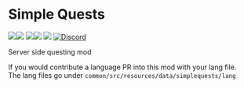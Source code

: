 # Simple Quests
[![](http://cf.way2muchnoise.eu/full_580853_Fabric_%20.svg)![](http://cf.way2muchnoise.eu/versions/580853.svg)](https://www.curseforge.com/minecraft/mc-mods/simple-quests) 
[![](http://cf.way2muchnoise.eu/full_580854_Forge_%20.svg)![](http://cf.way2muchnoise.eu/versions/580854.svg)](https://www.curseforge.com/minecraft/mc-mods/simple-quests-forge) 
[![](https://img.shields.io/modrinth/dt/HriwQx5q?logo=modrinth&label=Modrinth)](https://modrinth.com/mod/simple-quests)
[![Discord](https://img.shields.io/discord/790631506313478155?color=0a48c4&label=discord)](https://discord.gg/8Cx26tfWNs)

Server side questing mod

If you would contribute a language PR into this mod with your lang file.  
The lang files go under `common/src/resources/data/simplequests/lang`
